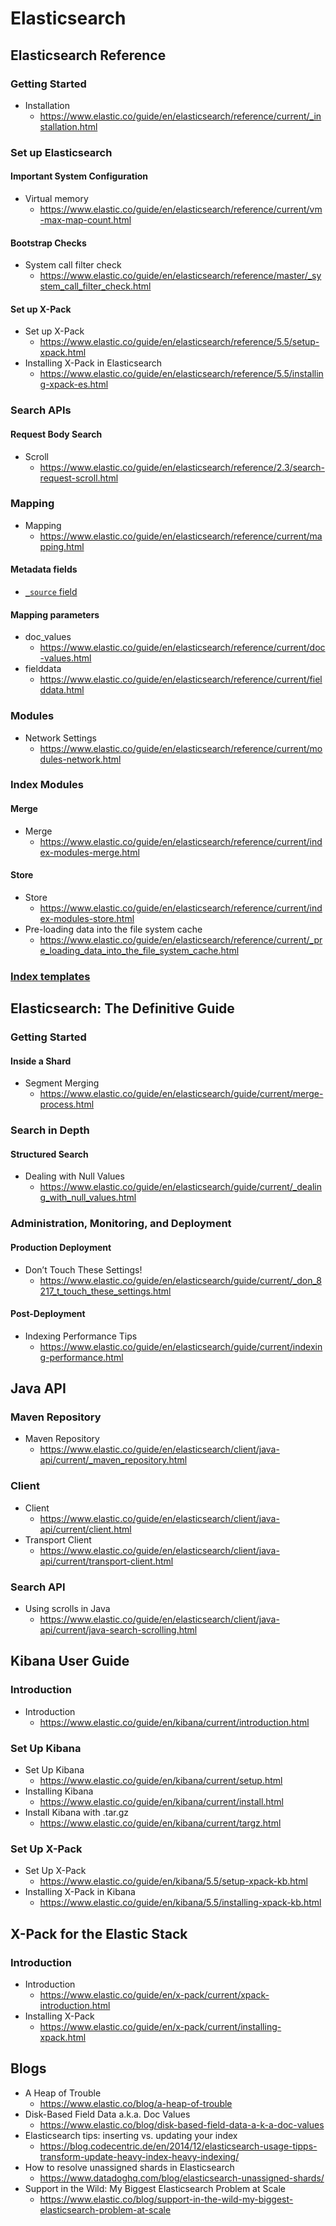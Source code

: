 # Elasticsearch
## Elasticsearch Reference
### Getting Started
* Installation
  * https://www.elastic.co/guide/en/elasticsearch/reference/current/_installation.html

### Set up Elasticsearch
#### Important System Configuration
* Virtual memory
  * https://www.elastic.co/guide/en/elasticsearch/reference/current/vm-max-map-count.html

#### Bootstrap Checks
* System call filter check
  * https://www.elastic.co/guide/en/elasticsearch/reference/master/_system_call_filter_check.html

#### Set up X-Pack
* Set up X-Pack
  * https://www.elastic.co/guide/en/elasticsearch/reference/5.5/setup-xpack.html
* Installing X-Pack in Elasticsearch
  * https://www.elastic.co/guide/en/elasticsearch/reference/5.5/installing-xpack-es.html

### Search APIs
#### Request Body Search
* Scroll
  * https://www.elastic.co/guide/en/elasticsearch/reference/2.3/search-request-scroll.html

### Mapping
* Mapping
  * https://www.elastic.co/guide/en/elasticsearch/reference/current/mapping.html

#### Metadata fields
* [`_source` field](https://www.elastic.co/guide/en/elasticsearch/reference/current/mapping-source-field.html)

#### Mapping parameters
* doc_values
  * https://www.elastic.co/guide/en/elasticsearch/reference/current/doc-values.html
* fielddata
  * https://www.elastic.co/guide/en/elasticsearch/reference/current/fielddata.html

### Modules
* Network Settings
  * https://www.elastic.co/guide/en/elasticsearch/reference/current/modules-network.html

### Index Modules
#### Merge
* Merge
  * https://www.elastic.co/guide/en/elasticsearch/reference/current/index-modules-merge.html

#### Store
* Store
  * https://www.elastic.co/guide/en/elasticsearch/reference/current/index-modules-store.html
* Pre-loading data into the file system cache
  * https://www.elastic.co/guide/en/elasticsearch/reference/current/_pre_loading_data_into_the_file_system_cache.html

### [Index templates](https://www.elastic.co/guide/en/elasticsearch/reference/current/index-templates.html)

## Elasticsearch: The Definitive Guide
### Getting Started
#### Inside a Shard
* Segment Merging
  * https://www.elastic.co/guide/en/elasticsearch/guide/current/merge-process.html

### Search in Depth
#### Structured Search
* Dealing with Null Values
  * https://www.elastic.co/guide/en/elasticsearch/guide/current/_dealing_with_null_values.html

### Administration, Monitoring, and Deployment
#### Production Deployment
* Don’t Touch These Settings!
  * https://www.elastic.co/guide/en/elasticsearch/guide/current/_don_8217_t_touch_these_settings.html

#### Post-Deployment
* Indexing Performance Tips
  * https://www.elastic.co/guide/en/elasticsearch/guide/current/indexing-performance.html

## Java API
### Maven Repository
* Maven Repository
  * https://www.elastic.co/guide/en/elasticsearch/client/java-api/current/_maven_repository.html

### Client
* Client
  * https://www.elastic.co/guide/en/elasticsearch/client/java-api/current/client.html
* Transport Client
  * https://www.elastic.co/guide/en/elasticsearch/client/java-api/current/transport-client.html

### Search API
* Using scrolls in Java
  * https://www.elastic.co/guide/en/elasticsearch/client/java-api/current/java-search-scrolling.html

## Kibana User Guide
### Introduction
* Introduction
  * https://www.elastic.co/guide/en/kibana/current/introduction.html

### Set Up Kibana
* Set Up Kibana
  * https://www.elastic.co/guide/en/kibana/current/setup.html
* Installing Kibana
  * https://www.elastic.co/guide/en/kibana/current/install.html
* Install Kibana with .tar.gz
  * https://www.elastic.co/guide/en/kibana/current/targz.html

### Set Up X-Pack
* Set Up X-Pack
  * https://www.elastic.co/guide/en/kibana/5.5/setup-xpack-kb.html
* Installing X-Pack in Kibana
  * https://www.elastic.co/guide/en/kibana/5.5/installing-xpack-kb.html

## X-Pack for the Elastic Stack
### Introduction
* Introduction
  * https://www.elastic.co/guide/en/x-pack/current/xpack-introduction.html
* Installing X-Pack
  * https://www.elastic.co/guide/en/x-pack/current/installing-xpack.html

## Blogs
* A Heap of Trouble
  * https://www.elastic.co/blog/a-heap-of-trouble
* Disk-Based Field Data a.k.a. Doc Values
  * https://www.elastic.co/blog/disk-based-field-data-a-k-a-doc-values
* Elasticsearch tips: inserting vs. updating your index
  * https://blog.codecentric.de/en/2014/12/elasticsearch-usage-tipps-transform-update-heavy-index-heavy-indexing/
* How to resolve unassigned shards in Elasticsearch
  * https://www.datadoghq.com/blog/elasticsearch-unassigned-shards/
* Support in the Wild: My Biggest Elasticsearch Problem at Scale
  * https://www.elastic.co/blog/support-in-the-wild-my-biggest-elasticsearch-problem-at-scale
